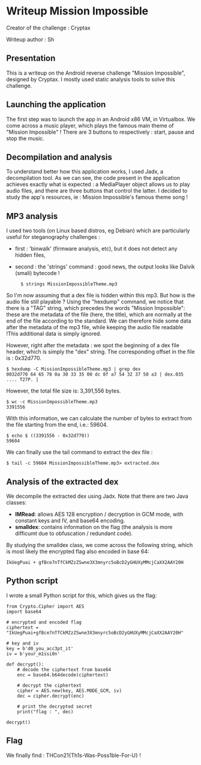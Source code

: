 # Writeup Mission Impossible

Creator of the challenge : Cryptax

Writeup author : Sh

## Presentation
This is a writeup on the Android reverse challenge "Mission Impossible", designed by Cryptax.
I mostly used static analysis tools to solve this challenge.

## Launching the application
The first step was to launch the app in an Android x86 VM, in Virtualbox.
We come across a music player, which plays the famous main theme of "Mission Impossible" !
There are 3 buttons to respectively : start, pause and stop the music.

## Decompilation and analysis
To understand better how this application works, I used Jadx, a decompilation tool.
As we can see, the code present in the application achieves exactly what is expected : a MediaPlayer object allows us to play audio files, and there are three buttons that control the latter.
I decided to study the app's resources, ie : Mission Impossible's famous theme song !

## MP3 analysis
I used two tools (on Linux based distros, eg Debian) which are particularly useful for steganography challenges : 
- first : 'binwalk' (firmware analysis, etc), but it does not detect any hidden files,
- second : the 'strings' command : good news, the output looks like Dalvik (smali) bytecode !
    
        $ strings MissionImpossibleTheme.mp3

So I'm now assuming that a dex file is hidden within this mp3. But how is the audio file still playable ?
Using the "hexdump" command, we notice that there is a "TAG" string, which precedes the words "Mission Impossible": these are the metadata of the file (here, the title), which are normally at the end of the file according to the standard. We can therefore hide some data after the metadata of the mp3 file, while keeping the audio file readable !This additional data is simply ignored.

However, right after the metadata : we spot the beginning of a dex file header, which is simply the "dex" string. The corresponding offset in the file is : 0x32d770.

    $ hexdump -C MissionImpossibleTheme.mp3 | grep dex
    0032d770 64 65 78 0a 30 33 35 00 dc 8f a7 54 32 37 50 a3 | dex.035 .... T27P. |

However, the total file size is: 3,391,556 bytes.

    $ wc -c MissionImpossibleTheme.mp3
    3391556

With this information, we can calculate the number of bytes to extract from the file starting from the end, i.e.: 59604.

    $ echo $ ((3391556 - 0x32d770))
    59604

We can finally use the tail command to extract the dex file :

    $ tail -c 59604 MissionImpossibleTheme.mp3> extracted.dex

## Analysis of the extracted dex
We decompile the extracted dex using Jadx. Note that there are two Java classes:

- **IMRead**: allows AES 128 encryption / decryption in GCM mode, with constant keys and IV, and base64 encoding.
- **smalldex**: contains information on the flag (the analysis is more difficumt due to obfuscation / redundant code).

By studying the smalldex class, we come across the following string, which is most likely the encrypted flag also encoded in base 64:
    
    IkUegPuai + gfBce7nTfCkMZzZSwne3X3mnyrc5oBcD2yGHUXyMMcjCaXX2AAY20H

## Python script
I wrote a small Python script for this, which gives us the flag:

    from Crypto.Cipher import AES
    import base64

    # encrypted and encoded flag
    ciphertext = "IkUegPuai+gfBce7nTfCkMZzZSwne3X3mnyrc5oBcD2yGHUXyMMcjCaXX2AAY20H"

    # key and iv
    key = b'd0_you_acc3pt_it'
    iv = b'your_m1ssi0n'

    def decrypt():
        # decode the ciphertext from base64
        enc = base64.b64decode(ciphertext)

        # decrypt the ciphertext
        cipher = AES.new(key, AES.MODE_GCM, iv)
        dec = cipher.decrypt(enc)

        # print the decrypted secret
        print("flag : ", dec)

    decrypt()

## Flag
We finally find : THCon21{Th1s-Was-Poss1ble-For-U} !